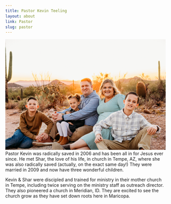 ```yaml
---
title: Pastor Kevin Teeling
layout: about
link: Pastor
slug: pastor
---
```

<span class="image left"><img src="/assets/images/pastor.jpg" alt="" /></span>
Pastor Kevin was radically saved in 2006 and has been all in for Jesus ever since. He met Shar, the love of his life, in church in Tempe, AZ, where she was also radically saved (actually, on the exact same day!) They were married in 2009 and now have three wonderful children. 

Kevin & Shar were discipled and trained for ministry in their mother church in Tempe, including twice serving on the ministry staff as outreach director. They also pioneered a church in Meridian, ID. They are excited to see the church grow as they have set down roots here in Maricopa.
